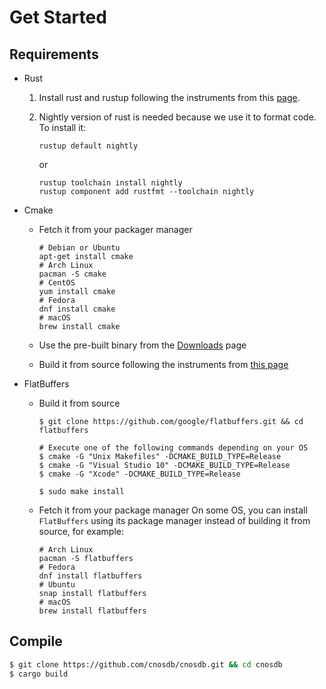 # Get Started

## Requirements

* Rust

    1. Install rust and rustup following the instruments from this [page](https://www.rust-lang.org/tools/install).

    2. Nightly version of rust is needed because we use it to format code. To install
       it:

        ```shell
        rustup default nightly
        ```

       or

        ```
        rustup toolchain install nightly
        rustup component add rustfmt --toolchain nightly
        ```

* Cmake

    * Fetch it from your packager manager

        ```shell
        # Debian or Ubuntu
        apt-get install cmake 
        # Arch Linux
        pacman -S cmake 
        # CentOS
        yum install cmake 
        # Fedora
        dnf install cmake 
        # macOS
        brew install cmake 
        ```
    * Use the pre-built binary from the [Downloads](https://cmake.org/download/) page
    * Build it from source following the instruments from [this page](https://cmake.org/install/)

* FlatBuffers
    * Build it from source

        ```shell
        $ git clone https://github.com/google/flatbuffers.git && cd flatbuffers

        # Execute one of the following commands depending on your OS
        $ cmake -G "Unix Makefiles" -DCMAKE_BUILD_TYPE=Release
        $ cmake -G "Visual Studio 10" -DCMAKE_BUILD_TYPE=Release
        $ cmake -G "Xcode" -DCMAKE_BUILD_TYPE=Release
        
        $ sudo make install
        ```

    * Fetch it from your package manager
      On some OS, you can install `FlatBuffers` using its package manager
      instead of building it from source, for example:

         ```shell
         # Arch Linux
         pacman -S flatbuffers 
         # Fedora
         dnf install flatbuffers
         # Ubuntu 
         snap install flatbuffers 
         # macOS
         brew install flatbuffers 
         ```

## Compile

```sh
$ git clone https://github.com/cnosdb/cnosdb.git && cd cnosdb 
$ cargo build
```
